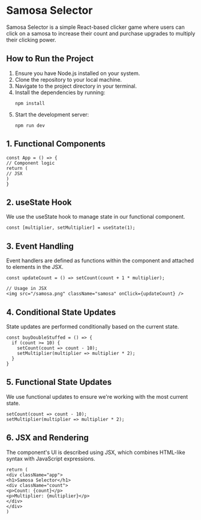# Samosa Selector

Samosa Selector is a simple React-based clicker game where users can click on a samosa to increase their count and purchase upgrades to multiply their clicking power.


## How to Run the Project

1. Ensure you have Node.js installed on your system.
2. Clone the repository to your local machine.
3. Navigate to the project directory in your terminal.
4. Install the dependencies by running:
   ```
   npm install
   ```
5. Start the development server:
   ```
   npm run dev
   ```


## 1. Functional Components
```
const App = () => {
// Component logic
return (
// JSX
)
}
```

## 2. useState Hook
We use the useState hook to manage state in our functional component.


```const [count, setCount] = useState(0);
const [multiplier, setMultiplier] = useState(1);
```

## 3. Event Handling
Event handlers are defined as functions within the component and attached to elements in the JSX.
```
const updateCount = () => setCount(count + 1 * multiplier);

// Usage in JSX
<img src="/samosa.png" className="samosa" onClick={updateCount} />
```

## 4. Conditional State Updates
State updates are performed conditionally based on the current state.
```
const buyDoubleStuffed = () => {
  if (count >= 10) {
    setCount(count => count - 10);
    setMultiplier(multiplier => multiplier * 2);
  }
}
```

## 5. Functional State Updates
We use functional updates to ensure we're working with the most current state.

```
setCount(count => count - 10);
setMultiplier(multiplier => multiplier * 2);
``` 

## 6. JSX and Rendering
The component's UI is described using JSX, which combines HTML-like syntax with JavaScript expressions.
```
return (
<div className="app">
<h1>Samosa Selector</h1>
<div className="count">
<p>Count: {count}</p>
<p>Multiplier: {multiplier}</p>
</div>
</div>
)
```

